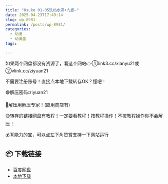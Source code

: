 ```yaml
---
title: "Osuke 01-05洗热水澡+门廊~"
date: 2025-04-23T17:49:14
slug: wp-8981
permalink: /posts/wp-8981/
categories:
  - 动漫
  - 动漫盖
tags:

---
```


如果两个网盘都没有资源了，看这个网站👉①link3.cc/xianyu21或②vlink.cc/ziyuan21

不需要注册账号！直接点本地下载转存OK？懂吧！

🟢解压密码:ziyuan21

🔵解压用解压专家！(应用商店有)

🟡转存的链接网盘有教程！一定要看教程！按教程操作！不按教程操作你不会解压！

💰🈶能力的宝，可以点左下角赞赏支持一下网站运行

## 📦 下载链接
- [百度网盘](https://blziyuan21.com/pay-download/8981?key=9ed0e86aa1&down_id=0)
- [本地下载](https://blziyuan21.com/pay-download/8981?key=9ed0e86aa1&down_id=1)

